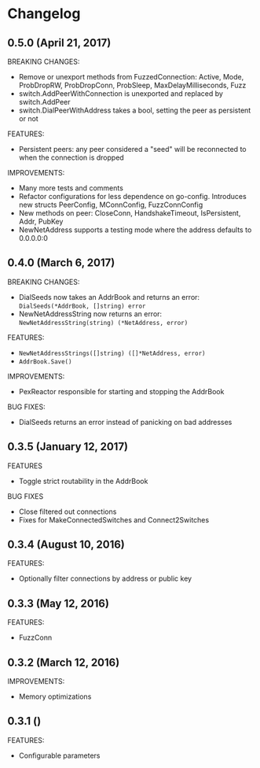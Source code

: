 # Changelog

## 0.5.0 (April 21, 2017)

BREAKING CHANGES: 

- Remove or unexport methods from FuzzedConnection: Active, Mode, ProbDropRW, ProbDropConn, ProbSleep, MaxDelayMilliseconds, Fuzz
- switch.AddPeerWithConnection is unexported and replaced by switch.AddPeer
- switch.DialPeerWithAddress takes a bool, setting the peer as persistent or not

FEATURES:

- Persistent peers: any peer considered a "seed" will be reconnected to when the connection is dropped


IMPROVEMENTS:

- Many more tests and comments
- Refactor configurations for less dependence on go-config. Introduces new structs PeerConfig, MConnConfig, FuzzConnConfig
- New methods on peer: CloseConn, HandshakeTimeout, IsPersistent, Addr, PubKey
- NewNetAddress supports a testing mode where the address defaults to 0.0.0.0:0


## 0.4.0 (March 6, 2017)

BREAKING CHANGES: 

- DialSeeds now takes an AddrBook and returns an error: `DialSeeds(*AddrBook, []string) error`
- NewNetAddressString now returns an error: `NewNetAddressString(string) (*NetAddress, error)`

FEATURES:

- `NewNetAddressStrings([]string) ([]*NetAddress, error)`
- `AddrBook.Save()`

IMPROVEMENTS:

- PexReactor responsible for starting and stopping the AddrBook

BUG FIXES:

- DialSeeds returns an error instead of panicking on bad addresses

## 0.3.5 (January 12, 2017)

FEATURES

- Toggle strict routability in the AddrBook 

BUG FIXES

- Close filtered out connections
- Fixes for MakeConnectedSwitches and Connect2Switches

## 0.3.4 (August 10, 2016)

FEATURES:

- Optionally filter connections by address or public key

## 0.3.3 (May 12, 2016)

FEATURES:

- FuzzConn

## 0.3.2 (March 12, 2016)

IMPROVEMENTS:

- Memory optimizations

## 0.3.1 ()

FEATURES: 

- Configurable parameters

